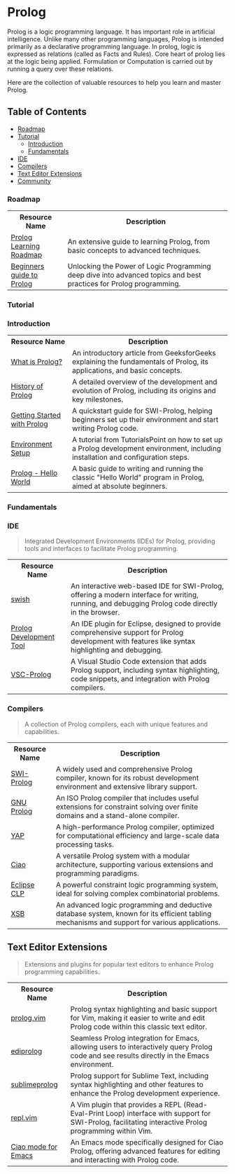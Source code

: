 # Prolog

Prolog is a logic programming language. It has important role in artificial intelligence. Unlike many other programming languages, Prolog is intended primarily as a declarative programming language. In prolog, logic is expressed as relations (called as Facts and Rules). Core heart of prolog lies at the logic being applied. Formulation or Computation is carried out by running a query over these relations.

Here are the collection of valuable resources to help you learn and master Prolog.

## Table of Contents

- [Roadmap](#roadmap)
- [Tutorial](#tutorial)
  - [Introduction](#introduction)
  - [Fundamentals](#fundamentals)
- [IDE](#ide)
- [Compilers](#compilers)
- [Text Editor Extensions](#text-editor-extensions)
- [Community](#community)


### Roadmap
>

<table>
  <tr>
    <th>Resource Name</th>
    <th>Description</th>
  </tr>
  <tr>
    <td><a href="https://github.com/SWI-Prolog/roadmap">Prolog Learning Roadmap</a></td>
    <td>An extensive guide to learning Prolog, from basic concepts to advanced techniques.</td>
  </tr>
  <tr>
    <td><a href="https://www.example.com/advanced-prolog">Beginners guide to Prolog</a></td>
    <td>Unlocking the Power of Logic Programming deep dive into advanced topics and best practices for Prolog programming.</td>
  </tr>
</table>

### Tutorial
>

### Introduction

<table>
  <tr>
    <th>Resource Name</th>
    <th>Description</th>
  </tr>
  <tr>
    <td><a href="https://www.geeksforgeeks.org/prolog-an-introduction/">What is Prolog?</a></td>
    <td>An introductory article from GeeksforGeeks explaining the fundamentals of Prolog, its applications, and basic concepts.</td>
  </tr>
  <tr>
    <td><a href="https://www.doc.ic.ac.uk/~cclw05/topics1/history.html">History of Prolog</a></td>
    <td>A detailed overview of the development and evolution of Prolog, including its origins and key milestones.</td>
  </tr>
  <tr>
    <td><a href="https://www.swi-prolog.org/pldoc/man?section=quickstart">Getting Started with Prolog</a></td>
    <td>A quickstart guide for SWI-Prolog, helping beginners set up their environment and start writing Prolog code.</td>
  </tr>
  <tr>
    <td><a href="https://www.tutorialspoint.com/prolog/prolog_environment_setup.htm">Environment Setup</a></td>
    <td>A tutorial from TutorialsPoint on how to set up a Prolog development environment, including installation and configuration steps.</td>
  </tr>
  <tr>
    <td><a href="https://www.tutorialspoint.com/prolog/prolog_hello_world.htm">Prolog - Hello World</a></td>
    <td>A basic guide to writing and running the classic "Hello World" program in Prolog, aimed at absolute beginners.</td>
  </tr>
</table>

### Fundamentals



### IDE

> Integrated Development Environments (IDEs) for Prolog, providing tools and interfaces to facilitate Prolog programming.

<table>
  <tr>
    <th>Resource Name</th>
    <th>Description</th>
  </tr>
  <tr>
    <td><a href="https://github.com/SWI-Prolog/swish">swish</a></td>
    <td>An interactive web-based IDE for SWI-Prolog, offering a modern interface for writing, running, and debugging Prolog code directly in the browser.</td>
  </tr>
  <tr>
    <td><a href="http://sewiki.iai.uni-bonn.de/research/pdt/docs/start">Prolog Development Tool</a></td>
    <td>An IDE plugin for Eclipse, designed to provide comprehensive support for Prolog development with features like syntax highlighting and debugging.</td>
  </tr>
  <tr>
    <td><a href="https://github.com/arthwang/vsc-prolog">VSC-Prolog</a></td>
    <td>A Visual Studio Code extension that adds Prolog support, including syntax highlighting, code snippets, and integration with Prolog compilers.</td>
  </tr>
</table>

### Compilers

> A collection of Prolog compilers, each with unique features and capabilities.

<table>
  <tr>
    <th>Resource Name</th>
    <th>Description</th>
  </tr>
  <tr>
    <td><a href="http://www.swi-prolog.org">SWI-Prolog</a></td>
    <td>A widely used and comprehensive Prolog compiler, known for its robust development environment and extensive library support.</td>
  </tr>
  <tr>
    <td><a href="http://www.gprolog.org">GNU Prolog</a></td>
    <td>An ISO Prolog compiler that includes useful extensions for constraint solving over finite domains and a stand-alone compiler.</td>
  </tr>
  <tr>
    <td><a href="https://github.com/vscosta/yap-6.3/">YAP</a></td>
    <td>A high-performance Prolog compiler, optimized for computational efficiency and large-scale data processing tasks.</td>
  </tr>
  <tr>
    <td><a href="https://github.com/ciao-lang/ciao">Ciao</a></td>
    <td>A versatile Prolog system with a modular architecture, supporting various extensions and programming paradigms.</td>
  </tr>
  <tr>
    <td><a href="https://eclipseclp.org/">Eclipse CLP</a></td>
    <td>A powerful constraint logic programming system, ideal for solving complex combinatorial problems.</td>
  </tr>
  <tr>
    <td><a href="http://xsb.sourceforge.net/">XSB</a></td>
    <td>An advanced logic programming and deductive database system, known for its efficient tabling mechanisms and support for various applications.</td>
  </tr>
</table>

## Text Editor Extensions

> Extensions and plugins for popular text editors to enhance Prolog programming capabilities.

<table>
  <tr>
    <th>Resource Name</th>
    <th>Description</th>
  </tr>
  <tr>
    <td><a href="https://github.com/adimit/prolog.vim">prolog.vim</a></td>
    <td>Prolog syntax highlighting and basic support for Vim, making it easier to write and edit Prolog code within this classic text editor.</td>
  </tr>
  <tr>
    <td><a href="https://github.com/triska/ediprolog">ediprolog</a></td>
    <td>Seamless Prolog integration for Emacs, allowing users to interactively query Prolog code and see results directly in the Emacs environment.</td>
  </tr>
  <tr>
    <td><a href="https://github.com/alnkpa/sublimeprolog">sublimeprolog</a></td>
    <td>Prolog support for Sublime Text, including syntax highlighting and other features to enhance the Prolog development experience.</td>
  </tr>
  <tr>
    <td><a href="https://github.com/ujihisa/repl.vim">repl.vim</a></td>
    <td>A Vim plugin that provides a REPL (Read-Eval-Print Loop) interface with support for SWI-Prolog, facilitating interactive Prolog programming within Vim.</td>
  </tr>
  <tr>
    <td><a href="https://github.com/ciao-lang/ciao_emacs">Ciao mode for Emacs</a></td>
    <td>An Emacs mode specifically designed for Ciao Prolog, offering advanced features for editing and interacting with Prolog code.</td>
  </tr>
</table>

